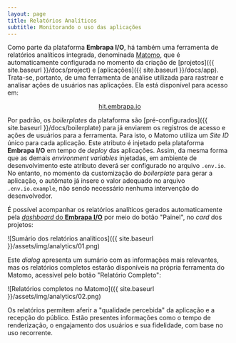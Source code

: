 ```yaml
---
layout: page
title: Relatórios Analíticos
subtitle: Monitorando o uso das aplicações
---
```


Como parte da plataforma **Embrapa I/O**, há também uma ferramenta de relatórios analíticos integrada, denominada [Matomo](https://matomo.org), que é automaticamente configurada no momento da criação de [projetos]({{ site.baseurl }}/docs/project) e [aplicações]({{ site.baseurl }}/docs/app). Trata-se, portanto, de uma ferramenta de análise utilizada para rastrear e analisar ações de usuários nas aplicações. Ela está disponível para acesso em:

<div style="margin: 0 auto; text-align: center;">
    <a class="btn btn-info btn-lg" href="https://hit.embrapa.io" target="_blank">hit.embrapa.io</a>
</div>

Por padrão, os _boilerplates_ da plataforma são [pré-configurados]({{ site.baseurl }}/docs/boilerplate) para já enviarem os registros de acesso e ações de usuários para a ferramenta. Para isto, o Matomo utiliza um _Site ID_ único para cada aplicação. Este atributo é injetado pela plataforma **Embrapa I/O** em tempo de _deploy_ das aplicações. Assim, da mesma forma que as demais _environment variables_ injetadas, em ambiente de desenvolvimento este atributo deverá ser configurado no arquivo ```.env.io```. No entanto, no momento da customização do _boilerplate_ para gerar a aplicação, o autômato já insere o valor adequado no arquivo `.env.io.example`, não sendo necessário nenhuma intervenção do desenvolvedor.

É possível acompanhar os relatórios analíticos gerados automaticamente pela [_dashboard_ do **Embrapa I/O**](https://dashboad.embrapa.io) por meio do botão "Painel", no _card_ dos projetos:

![Sumário dos relatórios analíticos]({{ site.baseurl }}/assets/img/analytics/01.png)

Este _dialog_ apresenta um sumário com as informações mais relevantes, mas os relatórios completos estarão disponíveis na própria ferramenta do Matomo, acessível pelo botão "Relatório Completo":

![Relatórios completos no Matomo]({{ site.baseurl }}/assets/img/analytics/02.png)

Os relatórios permitem aferir a "qualidade percebida" da aplicação e a recepção do público. Estão presentes informações como o tempo de renderização, o engajamento dos usuários e sua fidelidade, com base no uso recorrente.
